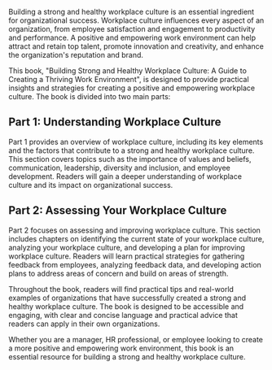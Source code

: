 
Building a strong and healthy workplace culture is an essential ingredient for organizational success. Workplace culture influences every aspect of an organization, from employee satisfaction and engagement to productivity and performance. A positive and empowering work environment can help attract and retain top talent, promote innovation and creativity, and enhance the organization's reputation and brand.

This book, "Building Strong and Healthy Workplace Culture: A Guide to Creating a Thriving Work Environment", is designed to provide practical insights and strategies for creating a positive and empowering workplace culture. The book is divided into two main parts:

Part 1: Understanding Workplace Culture
---------------------------------------

Part 1 provides an overview of workplace culture, including its key elements and the factors that contribute to a strong and healthy workplace culture. This section covers topics such as the importance of values and beliefs, communication, leadership, diversity and inclusion, and employee development. Readers will gain a deeper understanding of workplace culture and its impact on organizational success.

Part 2: Assessing Your Workplace Culture
----------------------------------------

Part 2 focuses on assessing and improving workplace culture. This section includes chapters on identifying the current state of your workplace culture, analyzing your workplace culture, and developing a plan for improving workplace culture. Readers will learn practical strategies for gathering feedback from employees, analyzing feedback data, and developing action plans to address areas of concern and build on areas of strength.

Throughout the book, readers will find practical tips and real-world examples of organizations that have successfully created a strong and healthy workplace culture. The book is designed to be accessible and engaging, with clear and concise language and practical advice that readers can apply in their own organizations.

Whether you are a manager, HR professional, or employee looking to create a more positive and empowering work environment, this book is an essential resource for building a strong and healthy workplace culture.
